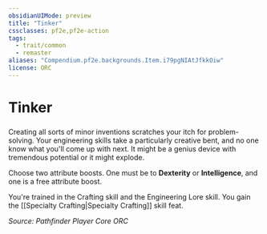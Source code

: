 ```yaml
---
obsidianUIMode: preview
title: "Tinker"
cssclasses: pf2e,pf2e-action
tags:
  - trait/common
  - remaster
aliases: "Compendium.pf2e.backgrounds.Item.i79pgNIAtJfkkOiw"
license: ORC
---
```

# Tinker

### 






Creating all sorts of minor inventions scratches your itch for problem-solving. Your engineering skills take a particularly creative bent, and no one know what you'll come up with next. It might be a genius device with tremendous potential or it might explode.

Choose two attribute boosts. One must be to **Dexterity** or **Intelligence**, and one is a free attribute boost.

You're trained in the Crafting skill and the Engineering Lore skill. You gain the [[Specialty Crafting|Specialty Crafting]] skill feat.

*Source: Pathfinder Player Core*
*ORC*